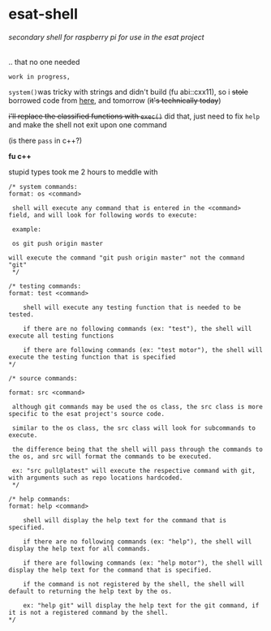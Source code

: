 # esat-shell
###### secondary shell for raspberry pi for use in the esat project
.. that no one needed

`work in progress,`

`system()`was tricky with strings and didn't build (fu abi::cxx11), so i ~~stole~~ borrowed code from [here](https://stackoverflow.com/questions/52164723/how-to-execute-a-command-and-get-return-code-stdout-and-stderr-of-command-in-c), and tomorrow (~~it's technically today~~) 

~~i'll replace the classified functions with `exec()`~~
did that, just need to fix `help` and make the shell not exit upon one command 

(is there `pass` in c++?)

**fu c++**

stupid types took me 2 hours to meddle with

```
/* system commands:
format: os <command>

 shell will execute any command that is entered in the <command> field, and will look for following words to execute:

 example:

 os git push origin master

will execute the command "git push origin master" not the command "git"
 */

/* testing commands:
format: test <command>

    shell will execute any testing function that is needed to be tested.

    if there are no following commands (ex: "test"), the shell will execute all testing functions

    if there are following commands (ex: "test motor"), the shell will execute the testing function that is specified
*/

/* source commands:

format: src <command>

 although git commands may be used the os class, the src class is more specific to the esat project's source code.

 similar to the os class, the src class will look for subcommands to execute.

 the difference being that the shell will pass through the commands to the os, and src will format the commands to be executed.

 ex: "src pull@latest" will execute the respective command with git, with arguments such as repo locations hardcoded.
 */

/* help commands:
format: help <command>

    shell will display the help text for the command that is specified.

    if there are no following commands (ex: "help"), the shell will display the help text for all commands.

    if there are following commands (ex: "help motor"), the shell will display the help text for the command that is specified.

    if the command is not registered by the shell, the shell will default to returning the help text by the os.

    ex: "help git" will display the help text for the git command, if it is not a registered command by the shell.
*/
```
